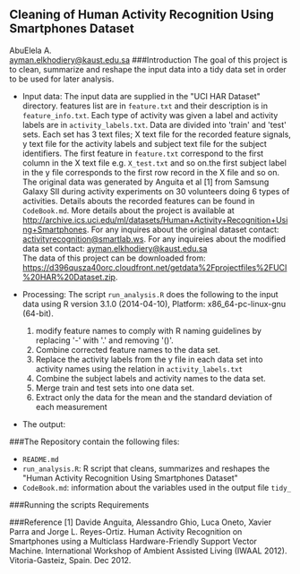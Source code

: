 ## Cleaning of Human Activity Recognition Using Smartphones Dataset
AbuElela A.<br />
ayman.elkhodiery@kaust.edu.sa
###Introduction
The goal of this project is to clean, summarize and reshape the input data into a tidy data set in order to be used for later analysis. 

* Input data: The input data are supplied in the "UCI HAR Dataset" directory. features list are in `feature.txt` and their description is in `feature_info.txt`. Each type of activity was given a label and activity labels are in `activity_labels.txt`. Data are divided into 'train' and 'test' sets. Each set has 3 text files; X text file for the recorded feature signals, y text file for the activity labels and subject text file for the subject identifiers. The first feature in `feature.txt` correspond to the first column in the X text file e.g. `X_test.txt` and so on.the first subject label in the y file corresponds to the first row record in the X file and so on. The original data was generated by Anguita et al [1] from Samsung Galaxy SII during activity experiments on 30 volunteers doing 6 types of activities. Details abouts the recorded features can be found in `CodeBook.md`. More details about the project is available at http://archive.ics.uci.edu/ml/datasets/Human+Activity+Recognition+Using+Smartphones. For any inquires about the original dataset contact: activityrecognition@smartlab.ws. For any inquireies about the modified data set contact: ayman.elkhodiery@kaust.edu.sa<br />
The data of this project can be downloaded from: https://d396qusza40orc.cloudfront.net/getdata%2Fprojectfiles%2FUCI%20HAR%20Dataset.zip. 


* Processing: The script `run_analysis.R` does the following to the input data using R version 3.1.0 (2014-04-10), Platform: x86_64-pc-linux-gnu (64-bit).<br />
    1. modify feature names to comply with R naming guidelines by replacing '-' with '.' and removing '()'.
    2. Combine corrected feature names to the data set.
    2. Replace the activity labels from the y file in each data set into activity names using the relation in `activity_labels.txt`
    3. Combine the subject labels and activity names to the data set.
    4. Merge train and test sets into one data set.
    5. Extract only the data for the mean and the standard deviation of each measurement

* The output:

###The Repository contain the following files:
* `README.md`
* `run_analysis.R`: R script that cleans, summarizes and reshapes the "Human Activity Recognition Using Smartphones Dataset"
* `CodeBook.md`: information about the variables used in the output file `tidy_`

###Running the scripts
Requirements

###Reference
[1] Davide Anguita, Alessandro Ghio, Luca Oneto, Xavier Parra and Jorge L. Reyes-Ortiz. Human Activity Recognition on Smartphones using a Multiclass Hardware-Friendly Support Vector Machine. International Workshop of Ambient Assisted Living (IWAAL 2012). Vitoria-Gasteiz, Spain. Dec 2012.
